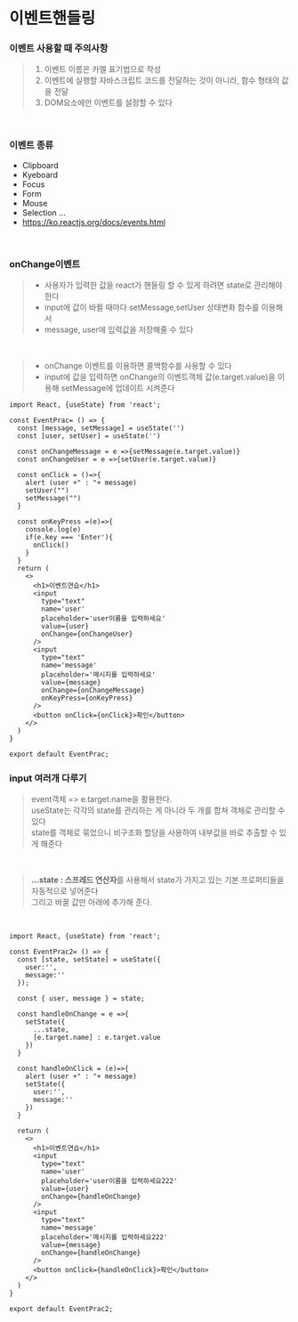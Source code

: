 # 이벤트핸들링 <br>
### 이벤트 사용할 때 주의사항<br>
> 1. 이벤트 이름은 카멜 표기법으로 작성<br>
> 2. 이벤트에 실행할 자바스크립트 코드를 전달하는 것이 아니라, 함수 형태의 값을 전달<br>
> 3. DOM요소에만 이벤트를 설정할 수 있다<br>
<br>

### 이벤트 종류<br>
- Clipboard
- Kyeboard
- Focus
- Form
- Mouse
- Selection ...
- https://ko.reactjs.org/docs/events.html <br>
<br>

### onChange이벤트 
> - 사용자가 입력한 값을 react가 핸들링 할 수 있게 하려면 state로 관리해야 한다<br>
> - input에 값이 바뀔 때마다 setMessage,setUser 상태변화 함수를 이용해서<br>
> - message, user에 입력값을 저장해줄 수 있다<br>
<br>

> - onChange 이벤트를 이용하면 콜백함수를 사용할 수 있다<br>
> - input에 값을 입력하면 onChange의 이벤트객체 값(e.target.value)을 이용해 setMessage에 업데이트 시켜준다<br> 
```
import React, {useState} from 'react';

const EventPrac= () => {
  const [message, setMessage] = useState('')
  const [user, setUser] = useState('')

  const onChangeMessage = e =>{setMessage(e.target.value)}
  const onChangeUser = e =>{setUser(e.target.value)}

  const onClick = ()=>{
    alert (user +" : "+ message)
    setUser("")
    setMessage("")
  }

  const onKeyPress =(e)=>{
    console.log(e)
    if(e.key === 'Enter'){
      onClick()
    }
  }
  return ( 
    <>
      <h1>이벤트연습</h1>
      <input 
        type="text"
        name='user'
        placeholder='user이름을 입력하세요'
        value={user}
        onChange={onChangeUser}
      />
      <input 
        type="text"
        name='message'
        placeholder='메시지를 입력하세요'
        value={message}
        onChange={onChangeMessage}
        onKeyPress={onKeyPress}
      />
      <button onClick={onClick}>확인</button>
    </>
  )
}

export default EventPrac;
```

### input 여러개 다루기<br>
> event객체 => e.target.name을 활용한다.<br>
> useState는 각각의 state를 관리하는 게 아니라 두 개를 합쳐 객체로 관리할 수 있다<br>
> state를 객체로 묶었으니 비구조화 할당을 사용하여 내부값을 바로 추출할 수 있게 해준다<br>
<br>

> **...state : 스프레드 연산자**를 사용해서 state가 가지고 있는 기본 프로퍼티들을 자동적으로 넣어준다<br>
> 그리고 바꿀 값만 아래에 추가해 준다. <br>
<br>

```
import React, {useState} from 'react';

const EventPrac2= () => {
  const [state, setState] = useState({
    user:'',
    message:''
  });

  const { user, message } = state;

  const handleOnChange = e =>{
    setState({
      ...state,
      [e.target.name] : e.target.value
    })
  }

  const handleOnClick = (e)=>{
    alert (user +" : "+ message)
    setState({
      user:'',
      message:''
    })
  }

  return ( 
    <>
      <h1>이벤트연습</h1>
      <input 
        type="text"
        name='user'
        placeholder='user이름을 입력하세요222'
        value={user}
        onChange={handleOnChange}
      />
      <input 
        type="text"
        name='message'
        placeholder='메시지를 입력하세요222'
        value={message}
        onChange={handleOnChange}
      />
      <button onClick={handleOnClick}>확인</button>
    </>
  )
}

export default EventPrac2;
```